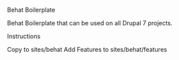 Behat Boilerplate

Behat Boilerplate that can be used on all Drupal 7 projects.

Instructions

Copy to sites/behat
Add Features to sites/behat/features
